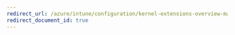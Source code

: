 ```yaml
---
redirect_url: /azure/intune/configuration/kernel-extensions-overview-macos
redirect_document_id: true
---
```

